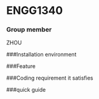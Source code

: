 # ENGG1340
### Group member
ZHOU

###Installation environment

###Feature 

###Coding requirement it satisfies


###quick guide
